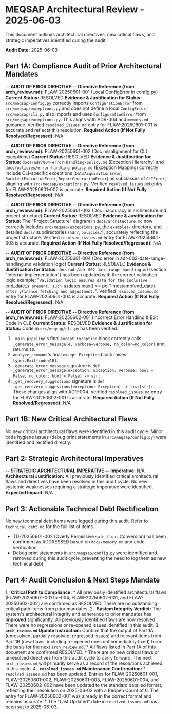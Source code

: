 # MEQSAP Architectural Review - 2025-06-03

This document outlines architectural directives, new critical flaws, and strategic imperatives identified during the audit.

**Audit Date:** 2025-06-03

## Part 1A: Compliance Audit of Prior Architectural Mandates

**-- AUDIT OF PRIOR DIRECTIVE --**
**Directive Reference (from arch_review.md):** FLAW-20250601-001 (Local ConfigError in config.py)
**Current Status:** RESOLVED
**Evidence & Justification for Status:**
   `src/meqsap/config.py` correctly imports `ConfigurationError` from `src/meqsap/exceptions.py` and does not define a local `ConfigError`. `src/meqsap/cli.py` also imports and uses `ConfigurationError` from `src/meqsap/exceptions.py`. This aligns with ADR-004 and `memory.md` guidance. Verified `resolved_issues.md` entry for FLAW-20250601-001 is accurate and reflects this resolution.
**Required Action (If Not Fully Resolved/Regressed):** N/A

**-- AUDIT OF PRIOR DIRECTIVE --**
**Directive Reference (from arch_review.md):** FLAW-20250601-002 (Doc misalignment for CLI exceptions)
**Current Status:** RESOLVED
**Evidence & Justification for Status:**
   `docs/adr/004-error-handling-policy.md` (Exception Hierarchy) and `docs/policies/error-handling-policy.md` (Exception Mapping) correctly include CLI-specific exceptions (`DataAcquisitionError`, `BacktestExecutionError`, `ReportGenerationError`) as subclasses of `CLIError`, aligning with `src/meqsap/exceptions.py`. Verified `resolved_issues.md` entry for FLAW-20250601-002 is accurate.
**Required Action (If Not Fully Resolved/Regressed):** N/A

**-- AUDIT OF PRIOR DIRECTIVE --**
**Directive Reference (from arch_review.md):** FLAW-20250601-003 (Doc inaccuracy in architecture.md project structure)
**Current Status:** RESOLVED
**Evidence & Justification for Status:**
   The "Project Structure" diagram in `docs/architecture.md` now correctly includes `src/meqsap/exceptions.py`, the `examples/` directory, and detailed `docs/` subdirectories (`adr/`, `policies/`), accurately reflecting the project structure. Verified `resolved_issues.md` entry for FLAW-20250601-003 is accurate.
**Required Action (If Not Fully Resolved/Regressed):** N/A

**-- AUDIT OF PRIOR DIRECTIVE --**
**Directive Reference (from arch_review.md):** FLAW-20250601-004 (Doc error in adr-002-date-range-handling.md validation logic)
**Current Status:** RESOLVED
**Evidence & Justification for Status:**
   `docs/adr/adr-002-date-range-handling.md` (section "Internal Implementation") has been updated with the correct validation logic example: "`Validation logic ensures data for the inclusive `end_date` is present, such as `dates.max() >= pd.Timestamp(end_date)` after yfinance fetching and adjustment.`". Verified `resolved_issues.md` entry for FLAW-20250601-004 is accurate.
**Required Action (If Not Fully Resolved/Regressed):** N/A

**-- AUDIT OF PRIOR DIRECTIVE --**
**Directive Reference (from arch_review.md):** FLAW-20250602-001 (Incorrect Error Handling & Exit Code in CLI)
**Current Status:** RESOLVED
**Evidence & Justification for Status:**
   Code in `src/meqsap/cli.py` has been verified:
   1.  `_main_pipeline`'s final `except Exception` block correctly calls `_generate_error_message(e, verbose=verbose, no_color=no_color)` and returns `10`.
   2.  `analyze_command`'s final `except Exception` block raises `typer.Exit(code=10)`.
   3.  `_generate_error_message` signature is `def _generate_error_message(exception: Exception, verbose: bool = False, no_color: bool = False) -> str:`.
   4.  `_get_recovery_suggestions` signature is `def _get_recovery_suggestions(exception: Exception) -> list[str]:`.
   These changes align with ADR-004. Verified `resolved_issues.md` entry for FLAW-20250602-001 is accurate.
**Required Action (If Not Fully Resolved/Regressed):** N/A

## Part 1B: New Critical Architectural Flaws

No new critical architectural flaws were identified in this audit cycle.
Minor code hygiene issues (debug print statements in `src/meqsap/config.py`) were identified and rectified directly.

## Part 2: Strategic Architectural Imperatives

**-- STRATEGIC ARCHITECTURAL IMPERATIVE --**
**Imperative:** N/A
**Architectural Justification:** All previously identified critical architectural flaws and directives have been resolved in this audit cycle. No new systemic weaknesses requiring a strategic imperative were identified.
**Expected Impact:** N/A

## Part 3: Actionable Technical Debt Rectification

No new technical debt items were logged during this audit. Refer to `technical_debt.md` for the full list of items.
*   TD-20250601-002 (Overly Permissive `safe_float` Conversion) has been confirmed as ADDRESSED based on `docs/memory.md` and code verification.
*   Debug print statements in `src/meqsap/config.py` were identified and removed during this audit cycle, preventing the need to log them as new technical debt.

## Part 4: Audit Conclusion & Next Steps Mandate

 1.  **Critical Path to Compliance:**
    * All previously identified architectural flaws (FLAW-20250601-001 to -004, FLAW-20250602-001, and FLAW-20250602-002) are confirmed as RESOLVED. There are no outstanding critical path items from prior mandates.
 2.  **System Integrity Verdict:** The system's architectural integrity and adherence to prior mandates has **improved** significantly. All previously identified flaws are now resolved. There were no regressions or re-opened issues identified in this audit.
 3.  **`arch_review.md` Update Instruction:** Confirm that the output of Part 1A (unresolved, partially resolved, regressed issues) and relevant items from Part 1B (new flaws, including re-opened ones not immediately fixed) form the basis for the next `arch_review.md`.
    * All flaws listed in Part 1A of this document are confirmed RESOLVED.
    * There are no new critical flaws or unresolved directives from this audit cycle to carry forward. The next `arch_review.md` will primarily serve as a record of the resolutions achieved in this cycle.
4.  **`resolved_issues.md` Maintenance Confirmation:**
    * `resolved_issues.md` has been updated. Entries for FLAW-20250601-001, FLAW-20250601-002, FLAW-20250601-003, FLAW-20250601-004, and FLAW-20250602-002 have been updated to the standard detailed format, reflecting their resolution on 2025-06-02 with a Reopen Count of 0. The entry for FLAW-20250602-001 was already in the correct format and remains accurate.
    * The "Last Updated" date in `resolved_issues.md` has been set to 2025-06-03.
